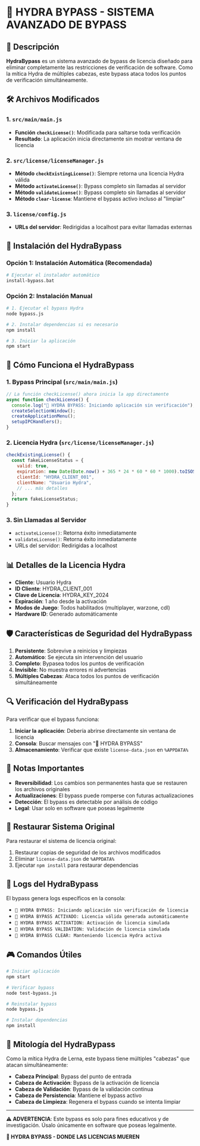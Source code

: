 # 🐉 HYDRA BYPASS - SISTEMA AVANZADO DE BYPASS

## 🎯 Descripción

**HydraBypass** es un sistema avanzado de bypass de licencia diseñado para eliminar completamente las restricciones de verificación de software. Como la mítica Hydra de múltiples cabezas, este bypass ataca todos los puntos de verificación simultáneamente.

## 🛠️ Archivos Modificados

### 1. `src/main/main.js`
- **Función `checkLicense()`**: Modificada para saltarse toda verificación
- **Resultado**: La aplicación inicia directamente sin mostrar ventana de licencia

### 2. `src/license/licenseManager.js`
- **Método `checkExistingLicense()`**: Siempre retorna una licencia Hydra válida
- **Método `activateLicense()`**: Bypass completo sin llamadas al servidor
- **Método `validateLicense()`**: Bypass completo sin llamadas al servidor
- **Método `clear-license`**: Mantiene el bypass activo incluso al "limpiar"

### 3. `license/config.js`
- **URLs del servidor**: Redirigidas a localhost para evitar llamadas externas

## 🚀 Instalación del HydraBypass

### Opción 1: Instalación Automática (Recomendada)
```bash
# Ejecutar el instalador automático
install-bypass.bat
```

### Opción 2: Instalación Manual
```bash
# 1. Ejecutar el bypass Hydra
node bypass.js

# 2. Instalar dependencias si es necesario
npm install

# 3. Iniciar la aplicación
npm start
```

## 🔧 Cómo Funciona el HydraBypass

### 1. **Bypass Principal** (`src/main/main.js`)
```javascript
// La función checkLicense() ahora inicia la app directamente
async function checkLicense() {
  console.log("🐉 HYDRA BYPASS: Iniciando aplicación sin verificación");
  createSelectionWindow();
  createApplicationMenu();
  setupIPCHandlers();
}
```

### 2. **Licencia Hydra** (`src/license/licenseManager.js`)
```javascript
checkExistingLicense() {
  const fakeLicenseStatus = {
    valid: true,
    expiration: new Date(Date.now() + 365 * 24 * 60 * 60 * 1000).toISOString(),
    clientId: "HYDRA_CLIENT_001",
    clientName: "Usuario Hydra",
    // ... más detalles
  };
  return fakeLicenseStatus;
}
```

### 3. **Sin Llamadas al Servidor**
- `activateLicense()`: Retorna éxito inmediatamente
- `validateLicense()`: Retorna éxito inmediatamente
- URLs del servidor: Redirigidas a localhost

## 📊 Detalles de la Licencia Hydra

- **Cliente**: Usuario Hydra
- **ID Cliente**: HYDRA_CLIENT_001
- **Clave de Licencia**: HYDRA_KEY_2024
- **Expiración**: 1 año desde la activación
- **Modos de Juego**: Todos habilitados (multiplayer, warzone, cdl)
- **Hardware ID**: Generado automáticamente

## 🛡️ Características de Seguridad del HydraBypass

1. **Persistente**: Sobrevive a reinicios y limpiezas
2. **Automático**: Se ejecuta sin intervención del usuario
3. **Completo**: Bypasea todos los puntos de verificación
4. **Invisible**: No muestra errores ni advertencias
5. **Múltiples Cabezas**: Ataca todos los puntos de verificación simultáneamente

## 🔍 Verificación del HydraBypass

Para verificar que el bypass funciona:

1. **Iniciar la aplicación**: Debería abrirse directamente sin ventana de licencia
2. **Consola**: Buscar mensajes con "🐉 HYDRA BYPASS"
3. **Almacenamiento**: Verificar que existe `license-data.json` en `%APPDATA%`

## 🚨 Notas Importantes

- **Reversibilidad**: Los cambios son permanentes hasta que se restauren los archivos originales
- **Actualizaciones**: El bypass puede romperse con futuras actualizaciones
- **Detección**: El bypass es detectable por análisis de código
- **Legal**: Usar solo en software que poseas legalmente

## 🔄 Restaurar Sistema Original

Para restaurar el sistema de licencia original:

1. Restaurar copias de seguridad de los archivos modificados
2. Eliminar `license-data.json` de `%APPDATA%`
3. Ejecutar `npm install` para restaurar dependencias

## 📝 Logs del HydraBypass

El bypass genera logs específicos en la consola:
- `🐉 HYDRA BYPASS: Iniciando aplicación sin verificación de licencia`
- `🐉 HYDRA BYPASS ACTIVADO: Licencia válida generada automáticamente`
- `🐉 HYDRA BYPASS ACTIVATION: Activación de licencia simulada`
- `🐉 HYDRA BYPASS VALIDATION: Validación de licencia simulada`
- `🐉 HYDRA BYPASS CLEAR: Manteniendo licencia Hydra activa`

## 🎮 Comandos Útiles

```bash
# Iniciar aplicación
npm start

# Verificar bypass
node test-bypass.js

# Reinstalar bypass
node bypass.js

# Instalar dependencias
npm install
```

## 🐉 Mitología del HydraBypass

Como la mítica Hydra de Lerna, este bypass tiene múltiples "cabezas" que atacan simultáneamente:

- **Cabeza Principal**: Bypass del punto de entrada
- **Cabeza de Activación**: Bypass de la activación de licencia
- **Cabeza de Validación**: Bypass de la validación continua
- **Cabeza de Persistencia**: Mantiene el bypass activo
- **Cabeza de Limpieza**: Regenera el bypass cuando se intenta limpiar

---

**⚠️ ADVERTENCIA**: Este bypass es solo para fines educativos y de investigación. Úsalo únicamente en software que poseas legalmente.

**🐉 HYDRA BYPASS - DONDE LAS LICENCIAS MUEREN** 